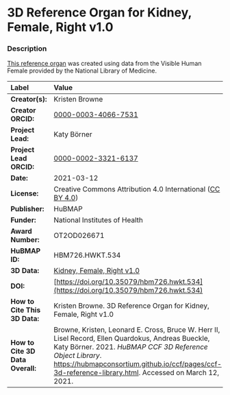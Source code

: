 # 3D Reference Organ for Kidney, Female, Right v1.0

### Description
[This reference organ](https://hubmapconsortium.github.io/ccf/pages/ccf-3d-reference-library.html) was created using data from the Visible Human Female provided by the National Library of Medicine.

| Label | Value |
| :------------- |:-------------|
| **Creator(s):** | Kristen Browne |
| **Creator ORCID:** | [0000-0003-4066-7531](https://orcid.org/0000-0003-4066-7531) |
| **Project Lead:** | Katy B&ouml;rner |
| **Project Lead ORCID:** | [0000-0002-3321-6137](https://orcid.org/0000-0002-3321-6137) |
| **Date:** | 2021-03-12 |
| **License:** | Creative Commons Attribution 4.0 International ([CC BY 4.0](https://creativecommons.org/licenses/by/4.0/)) |
| **Publisher:** | HuBMAP |
| **Funder:** | National Institutes of Health |
| **Award Number:** | OT2OD026671 |
| **HuBMAP ID:** | HBM726.HWKT.534 |
| **3D Data:** | [Kidney, Female, Right v1.0](https://hubmapconsortium.github.io/ccf-releases/v1.0/models/VH_F_Kidney_Right_v1.0.glb) |
| **DOI:** | [https://doi.org/10.35079/hbm726.hwkt.534](https://doi.org/10.35079/hbm726.hwkt.534) |
| **How to Cite This 3D Data:** | Kristen Browne. 3D Reference Organ for Kidney, Female, Right v1.0 | [https://doi.org/10.35079/hbm726.hwkt.534](https://doi.org/10.35079/hbm726.hwkt.534) |
| **How to Cite 3D Data Overall:** | Browne, Kristen, Leonard E. Cross, Bruce W. Herr II, Lisel Record, Ellen Quardokus, Andreas Bueckle, Katy B&ouml;rner. 2021. *HuBMAP CCF 3D Reference Object Library*. https://hubmapconsortium.github.io/ccf/pages/ccf-3d-reference-library.html. Accessed on March 12, 2021. |